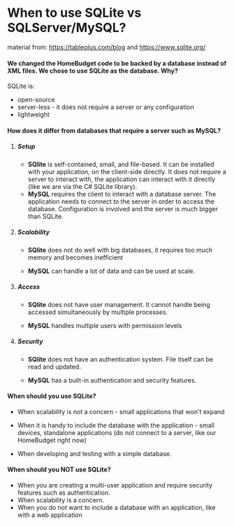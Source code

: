 # When to use SQLite vs SQLServer/MySQL? 

material from: https://tableplus.com/blog and https://www.sqlite.org/

#### We changed the HomeBudget code to be backed by a database instead of XML files. We chose to use SQLite as the database. Why?

SQLite is:

* open-source
* server-less - it does not require a server or any configuration
* lightweight



#### How does it differ from databases that require a server such as MySQL?

1. ##### Setup

   - **SQlite** is self-contained, small, and file-based. It can be installed with your application, on the client-side directly. It does not require a server to interact with, the application can interact with it directly (like we are via the C# SQLite library).
   - **MySQL** requires the client to interact with a database server. The application needs to connect to the server in order to access the database. Configuration is involved and the server is much bigger than SQLite.

   

2. ##### Scalability

   - **SQlite** does not do well with big databases, it requires too much memory and becomes inefficient

   - **MySQL** can handle a lot of data and can be used at scale.

     

3. ##### Access

   - **SQlite** does not have user management. It cannot handle being accessed simultaneously by multiple processes.

   - **MySQL** handles multiple users with permission levels 

     

4. ##### Security

   - **SQlite** does not have an authentication system. File itself can be read and updated. 

   - **MySQL** has a built-in authentication and security features.

     


#### When should you use SQLite?

- When scalability is not a concern - small applications that won't expand

- When it is handy to include the database with the application - small devices, standalone applications (do not connect to a server, like our HomeBudget right now)

- When developing and testing with a simple database.

  

#### When should you **NOT** use SQLite?

- When you are creating a multi-user application and require security features such as authentication.
- When scalability is a concern.
- When you do not want to include a database with an application, like with a web application




